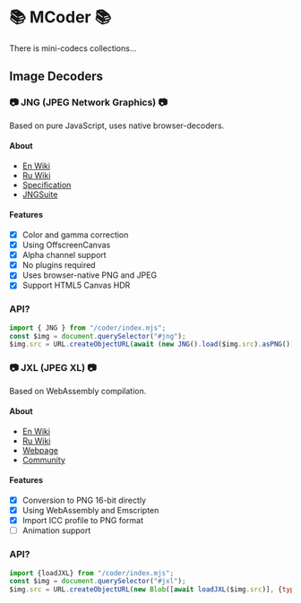 # 📚 MCoder 📚

There is mini-codecs collections...

## Image Decoders

### 📷 JNG (JPEG Network Graphics) 📷

Based on pure JavaScript, uses native browser-decoders.

#### About

- [En Wiki](https://en.m.wikipedia.org/wiki/JPEG_Network_Graphics)
- [Ru Wiki](https://ru.m.wikipedia.org/wiki/JNG)
- [Specification](http://www.libpng.org/pub/mng/spec/jng.html)
- [JNGSuite](https://libmng.com/JNGsuite/)

#### Features

- [x] Color and gamma correction
- [x] Using OffscreenCanvas
- [x] Alpha channel support
- [x] No plugins required
- [x] Uses browser-native PNG and JPEG
- [x] Support HTML5 Canvas HDR

### API?

```js
import { JNG } from "/coder/index.mjs";
const $img = document.querySelector("#jng");
$img.src = URL.createObjectURL(await (new JNG().load($img.src).asPNG()));
```

### 📷 JXL (JPEG XL) 📷

Based on WebAssembly compilation.

#### About

- [En Wiki](https://en.wikipedia.org/wiki/JPEG_XL)
- [Ru Wiki](https://ru.wikipedia.org/wiki/JPEG_XL)
- [Webpage](https://jpeg.org/jpegxl/)
- [Community](https://jpegxl.info/)

#### Features

- [x] Conversion to PNG 16-bit directly
- [x] Using WebAssembly and Emscripten
- [x] Import ICC profile to PNG format
- [ ] Animation support

### API?

```js
import {loadJXL} from "/coder/index.mjs";
const $img = document.querySelector("#jxl");
$img.src = URL.createObjectURL(new Blob([await loadJXL($img.src)], {type: 'image/png'}));
```
